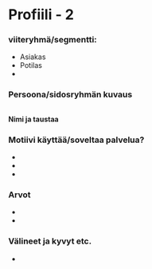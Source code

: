 # Profiili - 2



### viiteryhmä/segmentti:

* Asiakas
* Potilas
* 


### Persoona/sidosryhmän kuvaus

![]()


**Nimi ja taustaa**



### Motiivi käyttää/soveltaa palvelua? 

* 
* 
*

### Arvot  

* 
* 


### Välineet ja kyvyt etc.

* 
